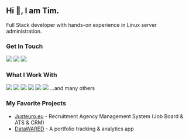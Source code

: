 ## Hi 👋, I am Tim. 

Full Stack developer with hands-on experience in Linux server administration. 
<!-- I’m currently working on my recruitment agency - [www.justeuro.eu](https://www.justeuro.eu) -->

### Get In Touch
<a href="mailto:krystatymoteusz@gmail.com"><img src="https://img.shields.io/badge/Gmail-D14836?style=for-the-badge&logo=gmail&logoColor=white"></a> <a href="https://linkedin.com/in/tim-krysta"><img src="https://img.shields.io/badge/LinkedIn-0077B5?style=for-the-badge&logo=linkedin&logoColor=white"></a>
<a href="https://www.timkrysta.com"><img src="https://img.shields.io/badge/portfolio-0A0A0A?style=for-the-badge&logo=dev.to&logoColor=white"></a>

### What I Work With
<img src="https://img.shields.io/badge/TypeScript-007ACC?style=for-the-badge&logo=typescript&logoColor=white"> <img src="https://img.shields.io/badge/Node.js-43853D?style=for-the-badge&logo=node.js&logoColor=white"> <img src="https://img.shields.io/badge/React-20232A?style=for-the-badge&logo=react&logoColor=61DAFB"> 
<img src="https://img.shields.io/badge/PHP-777BB4?style=for-the-badge&logo=php&logoColor=white"> 
<img src="https://img.shields.io/badge/Laravel-FF2D20?style=for-the-badge&logo=laravel&logoColor=white"> 
<img src="https://img.shields.io/badge/Linux-FCC624?style=for-the-badge&logo=linux&logoColor=black"> ...and many others
<!-- <img src="https://img.shields.io/badge/JavaScript-F7DF1E?style=for-the-badge&logo=javascript&logoColor=black"> -->

### My Favorite Projects
* <a href="https://www.timkrysta.com/project/justeuro">Justeuro.eu</a> - Recruitment Agency Management System (Job Board & ATS & CRM)
* <a href="https://www.timkrysta.com/project/datawared">DataWARED</a> - A portfolio tracking & analytics app
